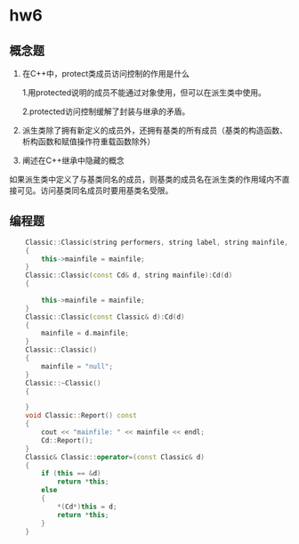 # hw6

## 概念题

1. 在C++中，protect类成员访问控制的作用是什么

   1.用protected说明的成员不能通过对象使用，但可以在派生类中使用。

   2.protected访问控制缓解了封装与继承的矛盾。

2. 派生类除了拥有新定义的成员外，还拥有基类的所有成员（基类的构造函数、析构函数和赋值操作符重载函数除外）

3.  阐述在C++继承中隐藏的概念

   如果派生类中定义了与基类同名的成员，则基类的成员名在派生类的作用域内不直接可见。访问基类同名成员时要用基类名受限。

## 编程题

```c++
	Classic::Classic(string performers, string label, string mainfile, int selections, double playtime):Cd(performers, label, selections, playtime)
	{
		this->mainfile = mainfile;
	}
	Classic::Classic(const Cd& d, string mainfile):Cd(d)
	{
		
		this->mainfile = mainfile;
	}
	Classic::Classic(const Classic& d):Cd(d)
	{
		mainfile = d.mainfile;
	}
	Classic::Classic()
	{
		mainfile = "null";
	}
	Classic::~Classic()
	{

	}
	void Classic::Report() const
	{
		cout << "mainfile: " << mainfile << endl;
		Cd::Report();
	}
	Classic& Classic::operator=(const Classic& d)
	{
		if (this == &d)
			return *this;
		else
		{
			*(Cd*)this = d;
			return *this;
		}
	}
```


